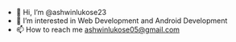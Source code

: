 - 👋 Hi, I’m @ashwinlukose23
- 👀 I’m interested in Web Development and Android Development
- 📫 How to reach me ashwinlukose05@gmail.com


<!---
ashwinlukose23/ashwinlukose23 is a ✨ special ✨ repository because its `README.md` (this file) appears on your GitHub profile.
You can click the Preview link to take a look at your changes.
--->
